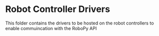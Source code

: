 # Robot Controller Drivers
This folder contains the drivers to be hosted on the robot controllers to enable commuincation with the RoboPy API